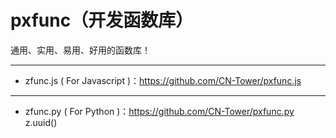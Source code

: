 # pxfunc（开发函数库）

通用、实用、易用、好用的函数库！

-------------------------------------------------------------------------------
- zfunc.js ( For Javascript )：https://github.com/CN-Tower/pxfunc.js

-------------------------------------------------------------------------------
- zfunc.py ( For Python )：https://github.com/CN-Tower/pxfunc.py
z.uuid()
